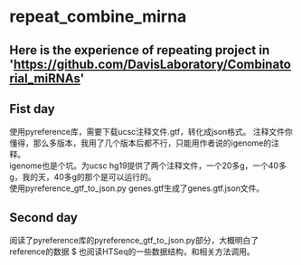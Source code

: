 # repeat_combine_mirna
## Here is the experience of repeating project in 'https://github.com/DavisLaboratory/Combinatorial_miRNAs'

## Fist day
使用pyreference库，需要下载ucsc注释文件.gtf，转化成json格式。
注释文件你懂得，那么多版本，我用了几个版本后都不行，只能用作者说的igenome的注释。  
igenome也是个坑。为ucsc hg19提供了两个注释文件，一个20多g，一个40多g，我的天，40多g的那个是可以运行的。  
使用pyreference_gtf_to_json.py genes.gtf生成了genes.gtf.json文件。  

## Second day
阅读了pyreference库的pyreference_gtf_to_json.py部分，大概明白了reference的数据 $
也阅读HTSeq的一些数据结构，和相关方法调用。

## 

